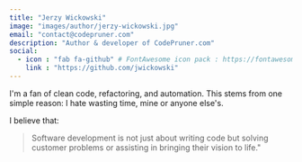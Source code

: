 ```yaml
---
title: "Jerzy Wickowski"
image: "images/author/jerzy-wickowski.jpg"
email: "contact@codepruner.com"
description: "Author & developer of CodePruner.com"
social:
  - icon : "fab fa-github" # FontAwesome icon pack : https://fontawesome.com/icons
    link : "https://github.com/jwickowski"
---
```


I'm a fan of clean code, refactoring, and automation. This stems from one simple reason: I hate wasting time, mine or anyone else's.

I believe that:
> Software development is not just about writing code but solving customer problems or assisting in bringing their vision to life."